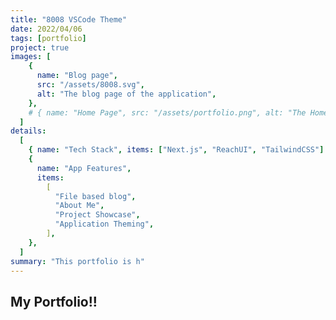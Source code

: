 ```yaml
---
title: "8008 VSCode Theme"
date: 2022/04/06
tags: [portfolio]
project: true
images: [
    {
      name: "Blog page",
      src: "/assets/8008.svg",
      alt: "The blog page of the application",
    },
    # { name: "Home Page", src: "/assets/portfolio.png", alt: "The Home Page" },
  ]
details:
  [
    { name: "Tech Stack", items: ["Next.js", "ReachUI", "TailwindCSS"] },
    {
      name: "App Features",
      items:
        [
          "File based blog",
          "About Me",
          "Project Showcase",
          "Application Theming",
        ],
    },
  ]
summary: "This portfolio is h"
---
```


## My Portfolio!!

<!-- ![alt text](/assets/8008.svg "Title") -->
